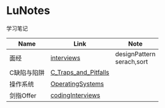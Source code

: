 # LuNotes
 学习笔记

| Name        | Link                                                         | Note                          |
| ----------- | ------------------------------------------------------------ | ----------------------------- |
| 面经        | [interviews](https://github.com/lugf027/LuNotes/tree/main/books/interviews) | designPattern<br> serach,sort |
| C缺陷与陷阱 | [C_Traps_and_Pitfalls](https://github.com/lugf027/LuNotes/tree/main/books/C_Traps_and_Pitfalls) |                               |
| 操作系统    | [OperatingSystems](https://github.com/lugf027/LuNotes/tree/main/books/OperatingSystems) |                               |
| 剑指Offer   | [codingInterviews](https://github.com/lugf027/LuNotes/tree/main/books/codingInterviews) |                               |

